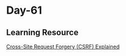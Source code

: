 # Day-61

## Learning Resource




[Cross-Site Request Forgery (CSRF) Explained](https://youtu.be/eWEgUcHPle0)
